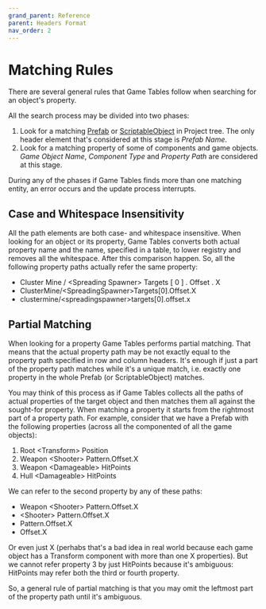 ```yaml
---
grand_parent: Reference
parent: Headers Format
nav_order: 2
---
```

# Matching Rules

There are several general rules that Game Tables follow when searching for an object's property.

All the search process may be divided into two phases:
1. Look for a matching [Prefab](https://docs.unity3d.com/Manual/Prefabs.html) or [ScriptableObject](https://docs.unity3d.com/Manual/class-ScriptableObject.html) in Project tree. The only header element that's considered at this stage is *Prefab Name*.
2. Look for a matching property of some of components and game objects. *Game Object Name*, *Component Type* and *Property Path* are considered at this stage.

During any of the phases if Game Tables finds more than one matching entity, an error occurs and the update process interrupts.

## Case and Whitespace Insensitivity

All the path elements are both case- and whitespace insensitive. When looking for an object or its property, Game Tables converts both actual property name and the name, specified in a table, to lower registry and removes all the whitespace. After this comparison happen. So, all the following property paths actually refer the same property:
- Cluster Mine / \<Spreading Spawner\> Targets [ 0 ] . Offset . X
- ClusterMine/\<SpreadingSpawner\>Targets[0].Offset.X
- clustermine/\<spreadingspawner\>targets[0].offset.x

## Partial Matching

When looking for a property Game Tables performs partial matching. That means that the actual property path may be not exactly equal to the property path specified in row and column headers. It's enough if just a part of the property path matches while it's a unique match, i.e. exactly one property in the whole Prefab (or ScriptableObject) matches.

You may think of this process as if Game Tables collects all the paths of actual properties of the target object and then matches them all against the sought-for property. When matching a property it starts from the rightmost part of a property path. For example, consider that we have a Prefab with the following properties (across all the componented of all the game objects):

1. Root \<Transform\> Position
2. Weapon \<Shooter\> Pattern.Offset.X
3. Weapon \<Damageable\> HitPoints
4. Hull \<Damageable\> HitPoints

We can refer to the second property by any of these paths:

- Weapon \<Shooter\> Pattern.Offset.X
- \<Shooter\> Pattern.Offset.X
- Pattern.Offset.X
- Offset.X

Or even just X (perhabs that's a bad idea in real world because each game object has a Transform component with more than one X properties). But we cannot refer property 3 by just HitPoints because it's ambiguous: HitPoints may refer both the third or fourth property.

So, a general rule of partial matching is that you may omit the leftmost part of the property path until it's ambiguous.
